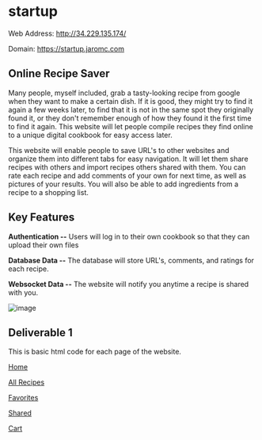 # startup

Web Address: http://34.229.135.174/

Domain: https://startup.jaromc.com

## Online Recipe Saver

Many people, myself included, grab a tasty-looking recipe from google when they want to make a certain dish. If it is good, they might try to find it again a few weeks later, to find that it is not in the same spot they originally found it, or they don't remember enough of how they found it the first time to find it again. This website will let people compile recipes they find online to a unique digital cookbook for easy access later.

This website will enable people to save URL's to other websites and organize them into different tabs for easy navigation. It will let them share recipes with others and import recipes others shared with them. You can rate each recipe and add comments of your own for next time, as well as pictures of your results. You will also be able to add ingredients from a recipe to a shopping list.

## Key Features

**Authentication --** Users will log in to their own cookbook so that they can upload their own files

**Database Data --** The database will store URL's, comments, and ratings for each recipe.

**Websocket Data --** The website will notify you anytime a recipe is shared with you.

![image](https://github.com/AriaChristensen/startup/assets/145092000/1dec23a5-4f0d-4d53-8a62-79126648258a)

## Deliverable 1

This is basic html code for each page of the website. 

[Home](https://github.com/AriaChristensen/startup/index.html)

[All Recipes](https://github.com/AriaChristensen/startup/allRecipes.html)

[Favorites](https://github.com/AriaChristensen/startup/favorites.html)

[Shared](https://github.com/AriaChristensen/startup/shared.html)

[Cart](https://github.com/AriaChristensen/startup/cart.html)
